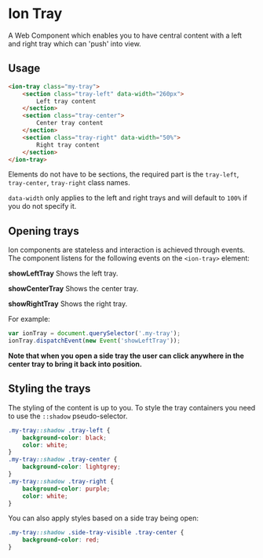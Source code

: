 # Ion Tray

A Web Component which enables you to have central content with a left and right tray which can 'push' into view.

## Usage

```html
<ion-tray class="my-tray">
	<section class="tray-left" data-width="260px">
		Left tray content
	</section>
	<section class="tray-center">
		Center tray content
	</section>
	<section class="tray-right" data-width="50%">
		Right tray content
	</section>
</ion-tray>
```
	
Elements do not have to be sections, the required part is the `tray-left`, `tray-center`, `tray-right`  class names.

`data-width` only applies to the left and right trays and will default to `100%` if you do not specify it.

## Opening trays

Ion components are stateless and interaction is achieved through events. The component listens for the following events on the `<ion-tray>` element:

**showLeftTray** Shows the left tray.

**showCenterTray** Shows the center tray.

**showRightTray** Shows the right tray.

For example:

```javascript
var ionTray = document.querySelector('.my-tray');
ionTray.dispatchEvent(new Event('showLeftTray'));
```

**Note that when you open a side tray the user can click anywhere in the center tray to bring it back into position.**

## Styling the trays

The styling of the content is up to you. To style the tray containers you need to use the `::shadow` pseudo-selector.

```css
.my-tray::shadow .tray-left {
	background-color: black;
	color: white;
}
.my-tray::shadow .tray-center {
	background-color: lightgrey;
}
.my-tray::shadow .tray-right {
	background-color: purple;
	color: white;
}
```
	
You can also apply styles based on a side tray being open:

```css
.my-tray::shadow .side-tray-visible .tray-center {
	background-color: red;
}
```
	
